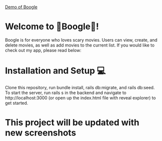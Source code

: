 [Demo of Boogle](https://www.youtube.com/watch?v=enG8KTtPc50w-Ni9Ug/view?usp=sharing)

# Welcome to 👻Boogle👻!

Boogle is for everyone who loves scary movies. Users can view, create, and delete movies, as well as add movies to the current list.  If you would like to check out my app, please read below:


# Installation and Setup 💻

Clone this repository, run bundle install, rails db:migrate, and rails db:seed. To start the server, run rails s in the backend and navigate to http://localhost:3000 (or open up the index.html file with reveal explorer) to get started.

# This project will be updated with new screenshots 
